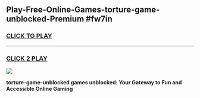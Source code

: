 
## Play-Free-Online-Games-torture-game-unblocked-Premium #fw7in
<h3>
<a href="https://premium.freeplayer.one?title=torture-game-unblocked&ref=8M">CLICK TO PLAY</a></h3>
<hr>

<h3>
<a href="https://premium.freeplayer.one?title=torture-game-unblocked&ref=8M">CLICK 2 PLAY</a>
  
</h3>

<a href="https://premium.freeplayer.one?title=torture-game-unblocked&ref=8M"><img src="https://clearcache.store/games.png"></a>


**torture-game-unblocked games unblocked: Your Gateway to Fun and Accessible Online Gaming**
